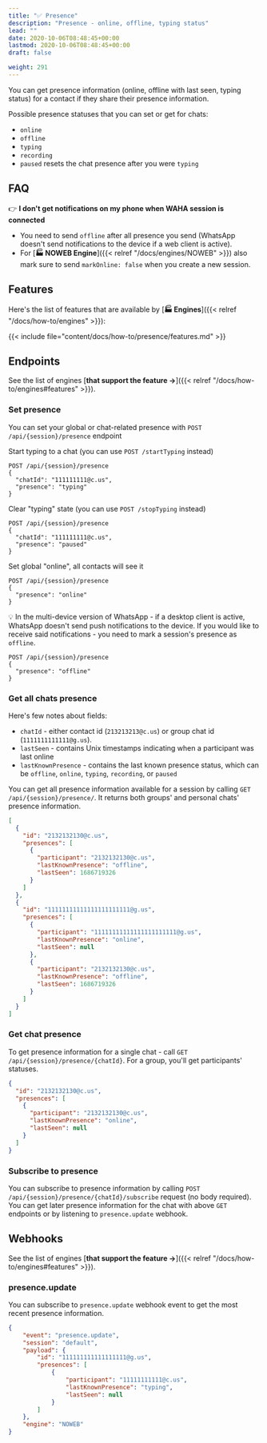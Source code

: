 ```yaml
---
title: "✅ Presence"
description: "Presence - online, offline, typing status"
lead: ""
date: 2020-10-06T08:48:45+00:00
lastmod: 2020-10-06T08:48:45+00:00
draft: false

weight: 291
---
```


You can get presence information (online, offline with last seen, typing status) for a contact if they share their
presence information.

Possible presence statuses that you can set or get for chats:
- `online`
- `offline`
- `typing`
- `recording`
- `paused` resets the chat presence after you were `typing`

## FAQ
👉 **I don't get notifications on my phone when WAHA session is connected**
- You need to send `offline` after all presence you send (WhatsApp doesn't send notifications to the device if a web client is active).
- For [**🏭 NOWEB Engine**]({{< relref "/docs/engines/NOWEB" >}}) also mark sure to send `markOnline: false` 
when you create a new session.

## Features

Here's the list of features that are available by [**🏭 Engines**]({{< relref "/docs/how-to/engines" >}}):

{{< include file="content/docs/how-to/presence/features.md" >}}

## Endpoints
See the list of engines [**that support the feature ->**]({{< relref "/docs/how-to/engines#features" >}}).

### Set presence
You can set your global or chat-related presence with `POST /api/{session}/presence` endpoint

Start typing to a chat (you can use `POST /startTyping` instead)
```http request
POST /api/{session}/presence
{
  "chatId": "111111111@c.us",
  "presence": "typing"
}
```

Clear "typing" state (you can use `POST /stopTyping` instead)
```http request
POST /api/{session}/presence
{
  "chatId": "111111111@c.us",
  "presence": "paused"
}
```

Set global "online", all contacts will see it
```http request
POST /api/{session}/presence
{
  "presence": "online"
}
```

💡 In the multi-device version of WhatsApp - if a desktop client is active, WhatsApp doesn't send push notifications
to the device.
If you would like to receive said notifications - you need to mark a session's presence as `offline`.

```http request
POST /api/{session}/presence
{
  "presence": "offline"
}
```

### Get all chats presence

Here's few notes about fields:

- `chatId` - either contact id (`213213213@c.us`) or group chat id (`1111111111111@g.us`).
- `lastSeen` - contains Unix timestamps indicating when a participant was last online
- `lastKnownPresence` - contains the last known presence status, which can be
  `offline`, `online`, `typing`, `recording`, or `paused`


You can get all presence information available for a session by calling `GET /api/{session}/presence/`.
It returns both groups' and personal chats' presence information.

```json
[
  {
    "id": "2132132130@c.us",
    "presences": [
      {
        "participant": "2132132130@c.us",
        "lastKnownPresence": "offline",
        "lastSeen": 1686719326
      }
    ]
  },
  {
    "id": "11111111111111111111111@g.us",
    "presences": [
      {
        "participant": "11111111111111111111111@g.us",
        "lastKnownPresence": "online",
        "lastSeen": null
      },
      {
        "participant": "2132132130@c.us",
        "lastKnownPresence": "offline",
        "lastSeen": 1686719326
      }
    ]
  }
]
```

### Get chat presence

To get presence information for a single chat - call `GET /api/{session}/presence/{chatId}`.
For a group, you'll get participants' statuses.

```json
{
  "id": "2132132130@c.us",
  "presences": [
    {
      "participant": "2132132130@c.us",
      "lastKnownPresence": "online",
      "lastSeen": null
    }
  ]
}
```

### Subscribe to presence

You can subscribe to presence information by calling `POST /api/{session}/presence/{chatId}/subscribe` request
(no body required).
You can get later presence information for the chat with above `GET` endpoints or by listening to `presence.update`
webhook.

## Webhooks
See the list of engines [**that support the feature ->**]({{< relref "/docs/how-to/engines#features" >}}).

### presence.update

You can subscribe to `presence.update` webhook event to get the most recent presence information.

```json
{
    "event": "presence.update",
    "session": "default",
    "payload": {
        "id": "111111111111111111@g.us",
        "presences": [
            {
                "participant": "11111111111@c.us",
                "lastKnownPresence": "typing",
                "lastSeen": null
            }
        ]
    },
    "engine": "NOWEB"
}
```
